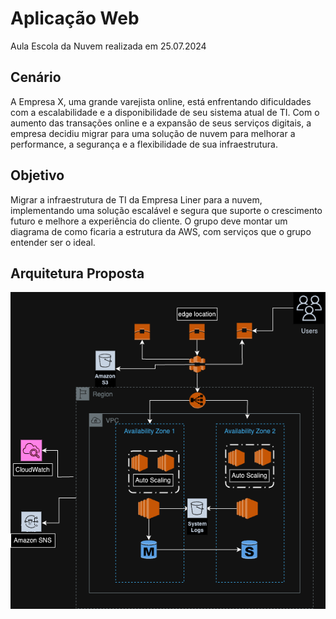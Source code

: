 # Aplicação Web
Aula Escola da Nuvem realizada em 25.07.2024

## **Cenário**
A Empresa X, uma grande varejista online, está enfrentando dificuldades com a escalabilidade e a disponibilidade de seu sistema atual de TI. Com o aumento das transações online e a expansão de seus serviços digitais, a empresa decidiu migrar para uma solução de nuvem para melhorar a performance, a segurança e a flexibilidade de sua infraestrutura.

## **Objetivo**
Migrar a infraestrutura de TI da Empresa Liner para a nuvem, implementando uma solução escalável e segura que suporte o crescimento futuro e melhore a experiência do cliente. O grupo deve montar um diagrama de como ficaria a estrutura da AWS, com serviços que o grupo entender ser o ideal.

## Arquitetura Proposta
![Imagem](diagrama.png)
